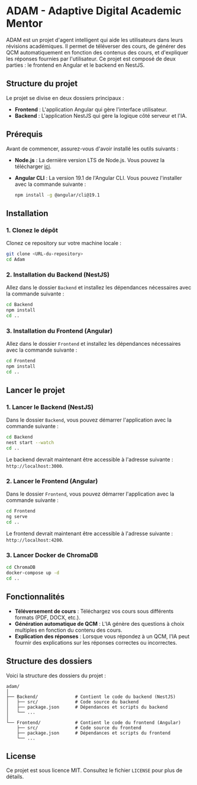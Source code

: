 
# ADAM - Adaptive Digital Academic Mentor

ADAM est un projet d'agent intelligent qui aide les utilisateurs dans leurs révisions académiques. Il permet de téléverser des cours, de générer des QCM automatiquement en fonction des contenus des cours, et d'expliquer les réponses fournies par l'utilisateur. Ce projet est composé de deux parties : le frontend en Angular et le backend en NestJS.

## Structure du projet

Le projet se divise en deux dossiers principaux :

- **Frontend** : L'application Angular qui gère l'interface utilisateur.
- **Backend** : L'application NestJS qui gère la logique côté serveur et l'IA.

## Prérequis

Avant de commencer, assurez-vous d'avoir installé les outils suivants :

- **Node.js** : La dernière version LTS de Node.js. Vous pouvez la télécharger [ici](https://nodejs.org/en/).
- **Angular CLI** : La version 19.1 de l'Angular CLI. Vous pouvez l'installer avec la commande suivante :

  ```bash
  npm install -g @angular/cli@19.1
  ```

## Installation

### 1. Clonez le dépôt

Clonez ce repository sur votre machine locale :

```bash
git clone <URL-du-repository>
cd Adam
```

### 2. Installation du Backend (NestJS)

Allez dans le dossier `Backend` et installez les dépendances nécessaires avec la commande suivante :

```bash
cd Backend
npm install
cd ..
```

### 3. Installation du Frontend (Angular)

Allez dans le dossier `Frontend` et installez les dépendances nécessaires avec la commande suivante :

```bash
cd Frontend
npm install
cd ..
```

## Lancer le projet

### 1. Lancer le Backend (NestJS)

Dans le dossier `Backend`, vous pouvez démarrer l'application avec la commande suivante :

```bash
cd Backend
nest start --watch
cd ..
```

Le backend devrait maintenant être accessible à l'adresse suivante : `http://localhost:3000`.

### 2. Lancer le Frontend (Angular)

Dans le dossier `Frontend`, vous pouvez démarrer l'application avec la commande suivante :

```bash
cd Frontend
ng serve
cd ..
```

Le frontend devrait maintenant être accessible à l'adresse suivante : `http://localhost:4200`.

### 3. Lancer Docker de ChromaDB

```bash
cd ChromaDB
docker-compose up -d
cd ..
```

## Fonctionnalités

- **Téléversement de cours** : Téléchargez vos cours sous différents formats (PDF, DOCX, etc.).
- **Génération automatique de QCM** : L'IA génère des questions à choix multiples en fonction du contenu des cours.
- **Explication des réponses** : Lorsque vous répondez à un QCM, l'IA peut fournir des explications sur les réponses correctes ou incorrectes.

## Structure des dossiers

Voici la structure des dossiers du projet :

```
adam/
│
├── Backend/              # Contient le code du backend (NestJS)
│   ├── src/              # Code source du backend
│   ├── package.json      # Dépendances et scripts du backend
│   └── ...
│
└── Frontend/             # Contient le code du frontend (Angular)
    ├── src/              # Code source du frontend
    ├── package.json      # Dépendances et scripts du frontend
    └── ...
```

## License

Ce projet est sous licence MIT. Consultez le fichier `LICENSE` pour plus de détails.
